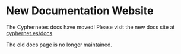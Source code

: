 # New Documentation Website

The Cyphernetes docs have moved! Please visit the new docs site at [cyphernet.es/docs](https://cyphernet.es/docs).

The old docs page is no longer maintained.